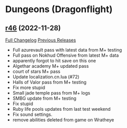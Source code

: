 # <DBM> Dungeons (Dragonflight)

## [r46](https://github.com/DeadlyBossMods/DBM-Dungeons/tree/r46) (2022-11-28)
[Full Changelog](https://github.com/DeadlyBossMods/DBM-Dungeons/compare/r45...r46) [Previous Releases](https://github.com/DeadlyBossMods/DBM-Dungeons/releases)

- Full azurevault pass with latest data from M+ testing  
- Full pass on Nokhud Offensive from latest M+ data  
- apparently forgot to hit save on this one  
- Algethar academy M+ updated pass  
- court of stars M+ pass  
- Update localization.cn.lua (#72)  
- Halls of Valor pass from M+ testing  
- Fix more stupid  
- Small jade temple pass from M+ logs  
- SMBG update from M+ testing  
- Fix stupid  
- Ruby life pools updates from last test weekend  
- Fix sound settings.  
- remove abilities deleted from game on Wratheye  
